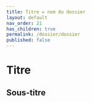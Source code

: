 ```yaml
---
title: Titre = nom du dossier
layout: default
nav_order: 21
has_children: true
permalink: /dossier/dossier
published: false
---
```

# Titre
## Sous-titre